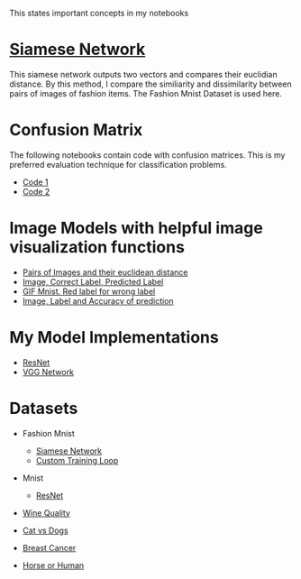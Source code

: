 This states important concepts in my notebooks

# <a href="Course 1 - Custom Models, Layers and Loss Functions\Week 1 - Functional API\Labs\C1_W1_Lab_3_siamese-network.ipynb">Siamese Network</a>

This siamese network outputs two vectors and compares their euclidian distance. By this method, I compare the similiarity and dissimilarity between pairs of images of fashion items. The Fashion Mnist Dataset is used here. 


# Confusion Matrix

The following notebooks contain code with confusion matrices. This is my preferred evaluation technique for classification problems.
-  <a href="Course 1 - Custom Models, Layers and Loss Functions\Week 1 - Functional API\W1_Assignment\C1W1_Assignment.ipynb">Code 1</a>
-  <a href="Course 2 - Custom Training loops, Gradients and Distributed Training\Week 2 - Simple Custom Training\Assignment\C2W2_Assignment.ipynb"> Code 2</a>

# Image Models with helpful image visualization functions

- <a href="Course 1 - Custom Models, Layers and Loss Functions\Week 1 - Functional API\Labs\C1_W1_Lab_3_siamese-network.ipynb">Pairs of Images and their euclidean distance</a>
- <a href="Course 2 - Custom Training loops, Gradients and Distributed Training\Week 2 - Simple Custom Training\Labs\C2_W2_Lab_2_training-categorical.ipynb">Image, Correct Label, Predicted Label</a>
- <a href="Course 1 - Custom Models, Layers and Loss Functions/Week 5 - Callbacks/Lab 2/C1_W5_Lab_2_custom-callbacks.ipynb"> GIF Mnist. Red label for wrong label</a>
- <a href="Course 2 - Custom Training loops, Gradients and Distributed Training\Week 3 - Autograph\Assignment\C2W3_Assignment.ipynb"> Image, Label and Accuracy of prediction</a>

# My Model Implementations

- <a href="Course 1 - Custom Models, Layers and Loss Functions\Week 4 - Models\Labs\C1_W4_Lab_2_resnet-example.ipynb">ResNet</a>
- <a href="Course 1 - Custom Models, Layers and Loss Functions\Week 4 - Models\C1W4_Assignment_VGG_Model.ipynb">VGG Network</a>

# Datasets
- Fashion Mnist
    - <a href="Course 1 - Custom Models, Layers and Loss Functions\Week 1 - Functional API\Labs\C1_W1_Lab_3_siamese-network.ipynb">Siamese Network</a>
    - <a href="Course 2 - Custom Training loops, Gradients and Distributed Training\Week 2 - Simple Custom Training\Labs\C2_W2_Lab_2_training-categorical.ipynb">Custom Training Loop</a>

- Mnist
    - <a href="Course 1 - Custom Models, Layers and Loss Functions\Week 4 - Models\Labs\C1_W4_Lab_2_resnet-example.ipynb">ResNet</a>

- <a href="Course 1 - Custom Models, Layers and Loss Functions\Week 1 - Functional API\W1_Assignment\C1W1_Assignment.ipynb">Wine Quality</a>
- <a href="Course 1 - Custom Models, Layers and Loss Functions\Week 4 - Models\C1W4_Assignment_VGG_Model.ipynb">Cat vs Dogs</a>
- <a href="Course 2 - Custom Training loops, Gradients and Distributed Training\Week 2 - Simple Custom Training\Assignment\C2W2_Assignment.ipynb">Breast Cancer </a>
- <a href="Course 2 - Custom Training loops, Gradients and Distributed Training\Week 3 - Autograph\Assignment\C2W3_Assignment.ipynb">Horse or Human</a>

